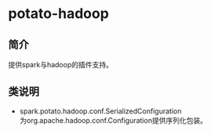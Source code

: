 # potato-hadoop  

## 简介  
提供spark与hadoop的插件支持。  

## 类说明  
* spark.potato.hadoop.conf.SerializedConfiguration    
为org.apache.hadoop.conf.Configuration提供序列化包装。  
